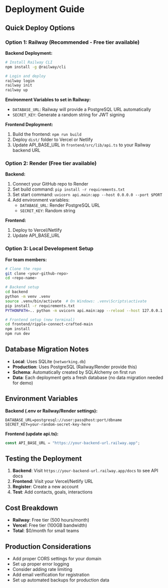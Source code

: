 # Deployment Guide

## Quick Deploy Options

### Option 1: Railway (Recommended - Free tier available)

**Backend Deployment:**
```bash
# Install Railway CLI
npm install -g @railway/cli

# Login and deploy
railway login
railway init
railway up
```

**Environment Variables to set in Railway:**
- `DATABASE_URL`: Railway will provide a PostgreSQL URL automatically
- `SECRET_KEY`: Generate a random string for JWT signing

**Frontend Deployment:**
1. Build the frontend: `npm run build`
2. Deploy `dist/` folder to Vercel or Netlify
3. Update API_BASE_URL in `frontend/src/lib/api.ts` to your Railway backend URL

### Option 2: Render (Free tier available)

**Backend:**
1. Connect your GitHub repo to Render
2. Set build command: `pip install -r requirements.txt`
3. Set start command: `uvicorn api.main:app --host 0.0.0.0 --port $PORT`
4. Add environment variables:
   - `DATABASE_URL`: Render PostgreSQL URL
   - `SECRET_KEY`: Random string

**Frontend:**
1. Deploy to Vercel/Netlify
2. Update API_BASE_URL

### Option 3: Local Development Setup

**For team members:**
```bash
# Clone the repo
git clone <your-github-repo>
cd <repo-name>

# Backend setup
cd backend
python -m venv .venv
source .venv/bin/activate  # On Windows: .venv\Scripts\activate
pip install -r requirements.txt
PYTHONPATH=.. python -m uvicorn api.main:app --reload --host 127.0.0.1 --port 8000

# Frontend setup (new terminal)
cd frontend/ripple-connect-crafted-main
npm install
npm run dev
```

## Database Migration Notes

- **Local**: Uses SQLite (`networking.db`)
- **Production**: Uses PostgreSQL (Railway/Render provide this)
- **Schema**: Automatically created by SQLAlchemy on first run
- **Data**: Each deployment gets a fresh database (no data migration needed for demo)

## Environment Variables

**Backend (.env or Railway/Render settings):**
```
DATABASE_URL=postgresql://user:pass@host:port/dbname
SECRET_KEY=your-random-secret-key-here
```

**Frontend (update api.ts):**
```typescript
const API_BASE_URL = "https://your-backend-url.railway.app";
```

## Testing the Deployment

1. **Backend**: Visit `https://your-backend-url.railway.app/docs` to see API docs
2. **Frontend**: Visit your Vercel/Netlify URL
3. **Register**: Create a new account
4. **Test**: Add contacts, goals, interactions

## Cost Breakdown

- **Railway**: Free tier (500 hours/month)
- **Vercel**: Free tier (100GB bandwidth)
- **Total**: $0/month for small teams

## Production Considerations

- Add proper CORS settings for your domain
- Set up proper error logging
- Consider adding rate limiting
- Add email verification for registration
- Set up automated backups for production data
